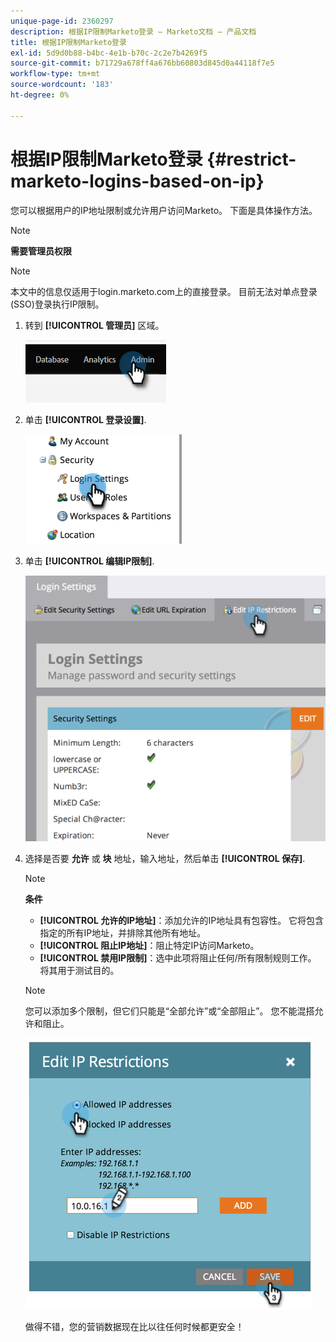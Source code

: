 ```yaml
---
unique-page-id: 2360297
description: 根据IP限制Marketo登录 — Marketo文档 — 产品文档
title: 根据IP限制Marketo登录
exl-id: 5d9d0b88-b4bc-4e1b-b70c-2c2e7b4269f5
source-git-commit: b71729a678ff4a676bb60803d845d0a44118f7e5
workflow-type: tm+mt
source-wordcount: '183'
ht-degree: 0%

---
```


# 根据IP限制Marketo登录 {#restrict-marketo-logins-based-on-ip}

您可以根据用户的IP地址限制或允许用户访问Marketo。 下面是具体操作方法。

>[!NOTE]
>
>**需要管理员权限**

>[!NOTE]
>
>本文中的信息仅适用于login.marketo.com上的直接登录。 目前无法对单点登录(SSO)登录执行IP限制。

1. 转到 **[!UICONTROL 管理员]** 区域。

   ![](assets/restrict-marketo-logins-based-on-ip-1.png)

1. 单击 **[!UICONTROL 登录设置]**.

   ![](assets/restrict-marketo-logins-based-on-ip-2.png)

1. 单击 **[!UICONTROL 编辑IP限制]**.

   ![](assets/restrict-marketo-logins-based-on-ip-3.png)

1. 选择是否要 **允许** 或 **块** 地址，输入地址，然后单击 **[!UICONTROL 保存]**.

   >[!NOTE]
   >
   >**条件**
   >
   >* **[!UICONTROL 允许的IP地址]**：添加允许的IP地址具有包容性。 它将包含指定的所有IP地址，并排除其他所有地址。
   >* **[!UICONTROL 阻止IP地址]**：阻止特定IP访问Marketo。
   >* **[!UICONTROL 禁用IP限制]**：选中此项将阻止任何/所有限制规则工作。 将其用于测试目的。

   >[!NOTE]
   >
   >您可以添加多个限制，但它们只能是“全部允许”或“全部阻止”。 您不能混搭允许和阻止。

   ![](assets/restrict-marketo-logins-based-on-ip-4.png)

   做得不错，您的营销数据现在比以往任何时候都更安全！
